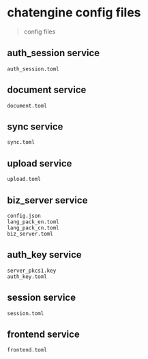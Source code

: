 # chatengine config files
> config files

## auth_session service
``` 
auth_session.toml
```

## document service
``` 
document.toml
```

## sync service
``` 
sync.toml
```

## upload service
``` 
upload.toml
```

## biz_server service
``` 
config.json
lang_pack_en.toml
lang_pack_cn.toml
biz_server.toml
```

## auth_key service
``` 
server_pkcs1.key
auth_key.toml
```

## session service
``` 
session.toml
```

## frontend service
``` 
frontend.toml
```

